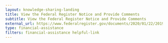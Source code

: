 ```yaml
---
layout: knowledge-sharing-landing
title: View the Federal Register Notice and Provide Comments
subtitle: View the Federal Register Notice and Provide Comments
external_url: https://www.federalregister.gov/documents/2020/01/22/2019-28524/guidance-for-grants-and-agreements#open-comment
type: financial-assistance
filters: financial-assistance helpful-link
---
```

